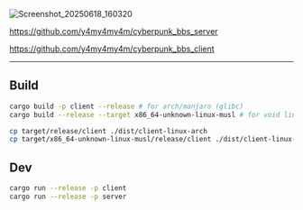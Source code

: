 ![Screenshot_20250618_160320](https://github.com/user-attachments/assets/ebb945fe-7aa7-4eaa-988f-5a8595140314)

https://github.com/y4my4my4m/cyberpunk_bbs_server

https://github.com/y4my4my4m/cyberpunk_bbs_client

---

## Build

```bash
cargo build -p client --release # for arch/manjaro (glibc)
cargo build --release --target x86_64-unknown-linux-musl # for void linux (musl)
```

```bash
cp target/release/client ./dist/client-linux-arch
cp target/x86_64-unknown-linux-musl/release/client ./dist/client-linux-void
```

## Dev

```bash
cargo run --release -p client
cargo run --release -p server
```
